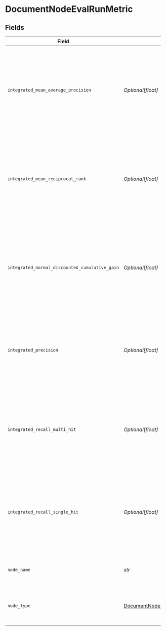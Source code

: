 # DocumentNodeEvalRunMetric


## Fields

| Field                                                                                                                                                                                                      | Type                                                                                                                                                                                                       | Required                                                                                                                                                                                                   | Description                                                                                                                                                                                                |
| ---------------------------------------------------------------------------------------------------------------------------------------------------------------------------------------------------------- | ---------------------------------------------------------------------------------------------------------------------------------------------------------------------------------------------------------- | ---------------------------------------------------------------------------------------------------------------------------------------------------------------------------------------------------------- | ---------------------------------------------------------------------------------------------------------------------------------------------------------------------------------------------------------- |
| `integrated_mean_average_precision`                                                                                                                                                                        | *Optional[float]*                                                                                                                                                                                          | :heavy_minus_sign:                                                                                                                                                                                         | The mean average precision of the node when it's evaluated in the integrated mode. For more information, see [Experiments and Metrics](https://docs.cloud.deepset.ai/docs/experiments-and-metrics).        |
| `integrated_mean_reciprocal_rank`                                                                                                                                                                          | *Optional[float]*                                                                                                                                                                                          | :heavy_minus_sign:                                                                                                                                                                                         | The mean reciprocal rank of the node when it's evaluated in the integrated mode. For more information, see [Experiments and Metrics](https://docs.cloud.deepset.ai/docs/experiments-and-metrics).          |
| `integrated_normal_discounted_cumulative_gain`                                                                                                                                                             | *Optional[float]*                                                                                                                                                                                          | :heavy_minus_sign:                                                                                                                                                                                         | The normal discounted cumulative gain of the node when it's evaluated in integrated mode. For more information, see [Experiments and Metrics](https://docs.cloud.deepset.ai/docs/experiments-and-metrics). |
| `integrated_precision`                                                                                                                                                                                     | *Optional[float]*                                                                                                                                                                                          | :heavy_minus_sign:                                                                                                                                                                                         | The precision of the node when it's evaluated in integrated mode. For more information, see [Experiments and Metrics](https://docs.cloud.deepset.ai/docs/experiments-and-metrics).                         |
| `integrated_recall_multi_hit`                                                                                                                                                                              | *Optional[float]*                                                                                                                                                                                          | :heavy_minus_sign:                                                                                                                                                                                         | The recall multi hit metric of the node when it's evaluated in integrated mode. For more information, see [Experiments and Metrics](https://docs.cloud.deepset.ai/docs/experiments-and-metrics).           |
| `integrated_recall_single_hit`                                                                                                                                                                             | *Optional[float]*                                                                                                                                                                                          | :heavy_minus_sign:                                                                                                                                                                                         | The recall single hit metric of the node when it's evaluated in integrated mode. For more information, see [Experiments and Metrics](https://docs.cloud.deepset.ai/docs/experiments-and-metrics).          |
| `node_name`                                                                                                                                                                                                | *str*                                                                                                                                                                                                      | :heavy_check_mark:                                                                                                                                                                                         | The name of the evaluated pipeline node.                                                                                                                                                                   |
| `node_type`                                                                                                                                                                                                | [DocumentNodeEvalRunMetricNodeType](../../models/shared/documentnodeevalrunmetricnodetype.md)                                                                                                              | :heavy_check_mark:                                                                                                                                                                                         | This node returns 'Document' objects, not 'Answer' objects.                                                                                                                                                |